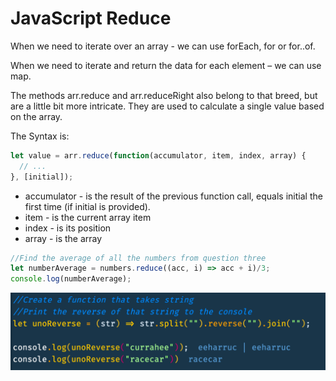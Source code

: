 # JavaScript Reduce

When we need to iterate over an array - we can use forEach, for or for..of.

When we need to iterate and return the data for each element – we can use map.

The methods arr.reduce and arr.reduceRight also belong to that breed, but are a little bit more intricate. They are used to calculate a single value based on the array.

The Syntax is:

```JavaScript
let value = arr.reduce(function(accumulator, item, index, array) {
  // ...
}, [initial]);
```

- accumulator - is the result of the previous function call, equals initial the first time (if initial is provided).
- item - is the current array item
- index - is its position
- array - is the array

```JavaScript
//Find the average of all the numbers from question three
let numberAverage = numbers.reduce((acc, i) => acc + i)/3;
console.log(numberAverage);

```

![Arr Add Element to end of Array](Pictures/ReverseString.png)
